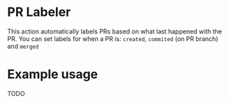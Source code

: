 # PR Labeler

This action automatically labels PRs based on what last happened with the PR. You can set labels for when a PR is: `created`, `commited` (on PR branch) and `merged`

# Example usage

TODO
